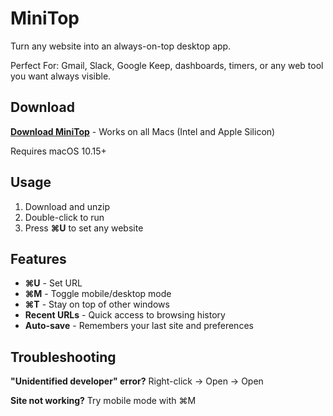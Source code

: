 # MiniTop

Turn any website into an always-on-top desktop app.

Perfect For: Gmail, Slack, Google Keep, dashboards, timers, or any web tool you want always visible.

## Download

**[Download MiniTop](downloads/MiniTop-universal.zip)** - Works on all Macs (Intel and Apple Silicon)

Requires macOS 10.15+

## Usage

1. Download and unzip
2. Double-click to run
3. Press **⌘U** to set any website

## Features

- **⌘U** - Set URL
- **⌘M** - Toggle mobile/desktop mode  
- **⌘T** - Stay on top of other windows
- **Recent URLs** - Quick access to browsing history
- **Auto-save** - Remembers your last site and preferences

## Troubleshooting

**"Unidentified developer" error?** Right-click → Open → Open

**Site not working?** Try mobile mode with ⌘M 